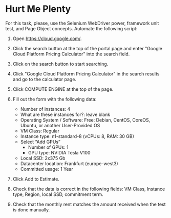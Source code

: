 # Hurt Me Plenty

For this task, please, use the Selenium WebDriver power, framework unit test, and Page Object concepts. Automate the following script:

1. Open https://cloud.google.com/.
2. Click the search button at the top of the portal page and enter "Google Cloud Platform Pricing Calculator" into the search field.
3. Click on the search button to start searching.
4. Click "Google Cloud Platform Pricing Calculator" in the search results and go to the calculator page.
5. Click COMPUTE ENGINE at the top of the page.
6. Fill out the form with the following data:
   * Number of instances: 4
   * What are these instances for?: leave blank
   * Operating System / Software: Free: Debian, CentOS, CoreOS, Ubuntu, or another User-Provided OS
   * VM Class: Regular
   * Instance type: n1-standard-8 (vCPUs: 8, RAM: 30 GB)
   * Select “Add GPUs”
     * Number of GPUs: 1
     * GPU type: NVIDIA Tesla V100
   * Local SSD: 2x375 Gb
   * Datacenter location: Frankfurt (europe-west3)
   * Committed usage: 1 Year

7. Click Add to Estimate.
8. Check that the data is correct in the following fields: VM Class, Instance type, Region, local SSD, commitment term.
9. Check that the monthly rent matches the amount received when the test is done manually.